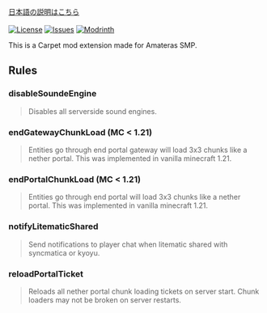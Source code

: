 [日本語の説明はこちら](https://github.com/pugur523/ama-carpet/blob/main/README_ja.md)<br><br>
[![License](https://img.shields.io/github/license/pugur523/ama-carpet.svg)](https://opensource.org/licenses/MIT)
[![Issues](https://img.shields.io/github/issues/pugur523/ama-carpet.svg)](https://github.com/pugur523/ama-carpet/issues)
[![Modrinth](https://img.shields.io/modrinth/dt/amacarpet?label=Modrinth%20Downloads)](https://modrinth.com/mod/amacarpet)

This is a Carpet mod extension made for Amateras SMP.

## Rules


### disableSoundeEngine

> Disables all serverside sound engines.


### endGatewayChunkLoad (MC < 1.21)

> Entities go through end portal gateway will load 3x3 chunks like a nether portal.
> This was implemented in vanilla minecraft 1.21.


### endPortalChunkLoad (MC < 1.21)

> Entities go through end portal will load 3x3 chunks like a nether portal.
> This was implemented in vanilla minecraft 1.21.


### notifyLitematicShared

> Send notifications to player chat when litematic shared with syncmatica or kyoyu.


### reloadPortalTicket

> Reloads all nether portal chunk loading tickets on server start.
> Chunk loaders may not be broken on server restarts.
